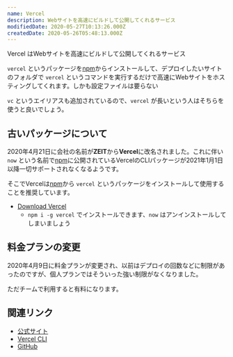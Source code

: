 ```yaml
---
name: Vercel
description: Webサイトを高速にビルドして公開してくれるサービス
modifiedDate: 2020-05-27T10:13:26.000Z
createdDate: 2020-05-26T05:48:13.000Z
---
```


Vercel はWebサイトを高速にビルドして公開してくれるサービス

`vercel` というパッケージを[npm](/tags/npm)からインストールして、デプロイしたいサイトのフォルダで `vercel` というコマンドを実行するだけで高速にWebサイトをホスティングしてくれます。しかも設定ファイルは要らない

`vc` というエイリアスも追加されているので、`vercel` が長いという人はそちらを使うと良いでしょう。

## 古いパッケージについて

2020年4月21日に会社の名前が**ZEIT**から**Vercel**に改名されました。これに伴い `now` という名前で[npm](/tags/npm)に公開されているVercelのCLIパッケージが2021年1月1日以降一切サポートされなくなるようです。

そこでVercelは[npm](/tags/npm)から `vercel` というパッケージをインストールして使用することを推奨しています。

- [Download Vercel](https://vercel.com/download)
  - `npm i -g vercel` でインストールできます、`now` はアンインストールしてしまいましょう

## 料金プランの変更

2020年4月9日に料金プランが変更され、以前はデプロイの回数などに制限があったのですが、個人プランではそういった強い制限がなくなりました。

ただチームで利用すると有料になります。

## 関連リンク

- [公式サイト](https://vercel.com)
- [Vercel CLI](https://vercel.com/download)
- [GitHub](https://github.com/zeit)
